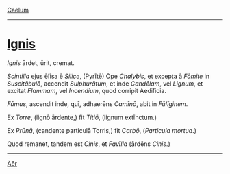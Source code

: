 [Caelum](./004-caelum.md)

---

# [Ignis](https://www.archive.org/stream/cu31924032499455#page/n47/mode/1up)

*Ignis* ārdet, ūrit, cremat.

*Scintilla* ejus ēlīsa ē *Silice*, (Pyrītē) Ōpe *Chalybis*, et excepta ā *Fōmite* in *Suscitābulō*, accendit *Sulphurātum*, et inde *Candēlam*, vel *Lignum*, et excitat *Flammam*, vel *Incendium*, quod corripit Aedificia.

*Fūmus*, ascendit inde, quī, adhaerēns *Camīnō*, abit in *Fūlīginem*.

Ex *Torre*, (lignō ārdente,) fit *Titiō*, (lignum extīnctum.)

Ex *Prūnā*, (candente particulā Torris,) fit *Carbō*, (*Particula mortua*.)

Quod remanet, tandem est *Cinis*, et *Favīlla* (ārdēns *Cinis*.)

---

[Āēr](./006-aer.md)
